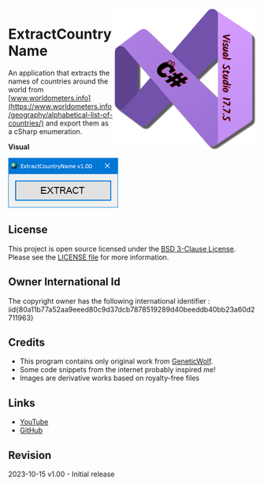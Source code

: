 <img src="/images/cSharp.png" align="right" height="290"/>

# ExtractCountryName

An application that extracts the names of countries around the world
from [www.worldometers.info](https://www.worldometers.info/geography/alphabetical-list-of-countries/)
and export them as a cSharp enumeration.

**Visual**

![ExtractCountryName output](images/visual.png)

## License

This project is open source licensed under the [BSD 3-Clause License](https://opensource.org/license/bsd-3-clause/).
Please see the [LICENSE file](/LICENSE.txt) for more information.

## Owner International Id

The copyright owner has the following international identifier :
iid{80a11b77a52aa9eeed80c9d37dcb7878519289d40beeddb40bb23a60d2711963}

## Credits

- This program contains only original work from [GeneticWolf](https://github.com/GeneticWolf).
- Some code snippets from the internet probably inspired me!
- Images are derivative works based on royalty-free files

## Links

- [YouTube](https://www.youtube.com/@Sigma3Wolf/)
- [GitHub](https://github.com/Sigma3Wolf/DesktopApp)

## Revision

2023-10-15 v1.00 - Initial release

